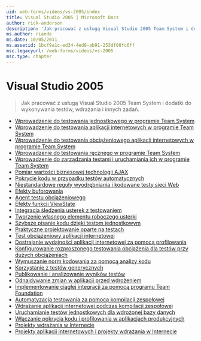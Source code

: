 ```yaml
---
uid: web-forms/videos/vs-2005/index
title: Visual Studio 2005 | Microsoft Docs
author: rick-anderson
description: 'Jak pracować z usługą Visual Studio 2005 Team System i dodatki do wykonywania testów, wdrażania i innych zadań.'
ms.author: riande
ms.date: 10/05/2011
ms.assetid: 1bcf9a1c-ed34-4ed0-ab91-253df08fc6ff
msc.legacyurl: /web-forms/videos/vs-2005
msc.type: chapter
---
```

<a name="visual-studio-2005"></a>Visual Studio 2005
====================
> Jak pracować z usługą Visual Studio 2005 Team System i dodatki do wykonywania testów, wdrażania i innych zadań.


- [Wprowadzenie do testowania jednostkowego w programie Team System](introduction-to-unit-testing-with-team-system.md)
- [Wprowadzenie do testowania aplikacji internetowych w programie Team System](introduction-to-testing-web-applications-with-team-system.md)
- [Wprowadzenie do testowania obciążeniowego aplikacji internetowych w programie Team System](introduction-to-load-testing-web-applications-with-team-system.md)
- [Wprowadzenie do testowania ręcznego w programie Team System](introduction-to-manual-testing-with-team-system.md)
- [Wprowadzenie do zarządzania testami i uruchamiania ich w programie Team System](introduction-to-managing-and-running-tests-with-team-system.md)
- [Pomiar wartości biznesowej technologii AJAX](measuring-the-business-value-of-ajax.md)
- [Pokrycie kodu w przypadku testów automatycznych](code-coverage-of-automated-tests.md)
- [Niestandardowe reguły wyodrębniania i kodowane testy sieci Web](custom-extraction-rules-and-coded-web-tests.md)
- [Efekty buforowania](the-effects-of-caching.md)
- [Agent testu obciążeniowego](using-the-load-test-agent.md)
- [Efekty funkcji ViewState](the-effects-of-viewstate.md)
- [Integracja śledzenia usterek z testowaniem](how-do-i-integrate-defect-tracking-with-testing.md)
- [Tworzenie własnego elementu roboczego usterki](how-do-i-create-my-own-bug-work-item.md)
- [Szybsze pisanie kodu dzięki testom jednostkowym](how-do-i-write-code-more-quickly-with-unit-tests.md)
- [Praktyczne projektowanie oparte na testach](how-do-i-practice-test-driven-development.md)
- [Test obciążeniowy aplikacji internetowej](how-do-i-load-test-a-web-application.md)
- [Dostrajanie wydajności aplikacji internetowej za pomocą profilowania](how-do-i-tune-web-application-performance-with-profiling.md)
- [Konfigurowanie rozproszonego testowania obciążenia dla testów przy dużych obciążeniach](how-do-i-set-up-distributed-load-testing-for-high-volume-tests.md)
- [Wymuszanie norm kodowania za pomocą analizy kodu](how-do-i-enforce-coding-standards-with-code-analysis.md)
- [Korzystanie z testów generycznych](how-do-i-use-generic-tests.md)
- [Publikowanie i analizowanie wyników testów](how-do-i-publish-and-analyze-test-results.md)
- [Odnajdywanie zmian w aplikacji przed wdrożeniem](how-do-i-discover-application-changes-prior-to-deployment.md)
- [Implementowanie ciągłej integracji za pomocą programu Team Foundation](how-do-i-implement-continuous-integration-with-team-foundation.md)
- [Automatyzacja testowania za pomocą kompilacji zespołowej](how-do-i-automate-testing-using-team-build.md)
- [Wdrażanie aplikacji internetowej podczas kompilacji zespołowej](how-do-i-deploy-a-web-application-during-a-team-build.md)
- [Uruchamianie testów jednostkowych dla wdrożonej bazy danych](how-do-i-run-unit-tests-against-a-deployed-database.md)
- [Włączanie pokrycia kodu i profilowania w aplikacjach produkcyjnych](how-do-i-enable-code-coverage-and-profiling-in-production-applications.md)
- [Projekty wdrażania w Internecie](web-deployment-projects.md)
- [Projekty aplikacji internetowych i projekty wdrażania w Internecie](web-application-projects-web-deployment-projects.md)
